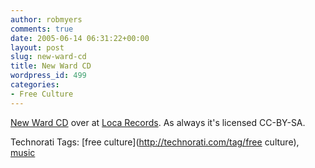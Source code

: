 ```yaml
---
author: robmyers
comments: true
date: 2005-06-14 06:31:22+00:00
layout: post
slug: new-ward-cd
title: New Ward CD
wordpress_id: 499
categories:
- Free Culture
---
```


  
[New Ward CD](http://www.locarecords.com/discography.html) over at [Loca Records](http://www.locarecords.com/). As always it's licensed CC-BY-SA.  


Technorati Tags: [free culture](http://technorati.com/tag/free culture), [music](http://technorati.com/tag/music)

  



